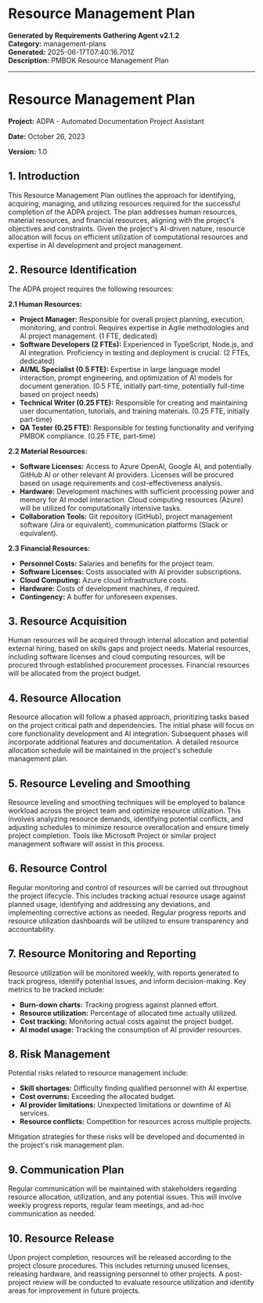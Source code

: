 # Resource Management Plan

**Generated by Requirements Gathering Agent v2.1.2**  
**Category:** management-plans  
**Generated:** 2025-06-17T07:40:16.701Z  
**Description:** PMBOK Resource Management Plan

---

# Resource Management Plan

**Project:** ADPA - Automated Documentation Project Assistant

**Date:** October 26, 2023

**Version:** 1.0


## 1. Introduction

This Resource Management Plan outlines the approach for identifying, acquiring, managing, and utilizing resources required for the successful completion of the ADPA project.  The plan addresses human resources, material resources, and financial resources, aligning with the project's objectives and constraints.  Given the project's AI-driven nature, resource allocation will focus on efficient utilization of computational resources and expertise in AI development and project management.


## 2. Resource Identification

The ADPA project requires the following resources:

**2.1 Human Resources:**

* **Project Manager:** Responsible for overall project planning, execution, monitoring, and control.  Requires expertise in Agile methodologies and AI project management.  (1 FTE, dedicated)
* **Software Developers (2 FTEs):**  Experienced in TypeScript, Node.js, and AI integration.  Proficiency in testing and deployment is crucial. (2 FTEs, dedicated)
* **AI/ML Specialist (0.5 FTE):** Expertise in large language model interaction, prompt engineering, and optimization of AI models for document generation.  (0.5 FTE, initially part-time, potentially full-time based on project needs)
* **Technical Writer (0.25 FTE):** Responsible for creating and maintaining user documentation, tutorials, and training materials. (0.25 FTE, initially part-time)
* **QA Tester (0.25 FTE):** Responsible for testing functionality and verifying PMBOK compliance. (0.25 FTE, part-time)


**2.2 Material Resources:**

* **Software Licenses:**  Access to Azure OpenAI, Google AI, and potentially GitHub AI or other relevant AI providers.  Licenses will be procured based on usage requirements and cost-effectiveness analysis.
* **Hardware:**  Development machines with sufficient processing power and memory for AI model interaction.  Cloud computing resources (Azure) will be utilized for computationally intensive tasks.
* **Collaboration Tools:**  Git repository (GitHub), project management software (Jira or equivalent), communication platforms (Slack or equivalent).


**2.3 Financial Resources:**

* **Personnel Costs:** Salaries and benefits for the project team.
* **Software Licenses:** Costs associated with AI provider subscriptions.
* **Cloud Computing:** Azure cloud infrastructure costs.
* **Hardware:** Costs of development machines, if required.
* **Contingency:**  A buffer for unforeseen expenses.


## 3. Resource Acquisition

Human resources will be acquired through internal allocation and potential external hiring, based on skills gaps and project needs.  Material resources, including software licenses and cloud computing resources, will be procured through established procurement processes.  Financial resources will be allocated from the project budget.


## 4. Resource Allocation

Resource allocation will follow a phased approach, prioritizing tasks based on the project critical path and dependencies.  The initial phase will focus on core functionality development and AI integration.  Subsequent phases will incorporate additional features and documentation.  A detailed resource allocation schedule will be maintained in the project's schedule management plan.


## 5. Resource Leveling and Smoothing

Resource leveling and smoothing techniques will be employed to balance workload across the project team and optimize resource utilization. This involves analyzing resource demands, identifying potential conflicts, and adjusting schedules to minimize resource overallocation and ensure timely project completion.  Tools like Microsoft Project or similar project management software will assist in this process.


## 6. Resource Control

Regular monitoring and control of resources will be carried out throughout the project lifecycle. This includes tracking actual resource usage against planned usage, identifying and addressing any deviations, and implementing corrective actions as needed.  Regular progress reports and resource utilization dashboards will be utilized to ensure transparency and accountability.


## 7. Resource Monitoring and Reporting

Resource utilization will be monitored weekly, with reports generated to track progress, identify potential issues, and inform decision-making.  Key metrics to be tracked include:

* **Burn-down charts:**  Tracking progress against planned effort.
* **Resource utilization:**  Percentage of allocated time actually utilized.
* **Cost tracking:**  Monitoring actual costs against the project budget.
* **AI model usage:**  Tracking the consumption of AI provider resources.


## 8. Risk Management

Potential risks related to resource management include:

* **Skill shortages:** Difficulty finding qualified personnel with AI expertise.
* **Cost overruns:** Exceeding the allocated budget.
* **AI provider limitations:**  Unexpected limitations or downtime of AI services.
* **Resource conflicts:**  Competition for resources across multiple projects.

Mitigation strategies for these risks will be developed and documented in the project's risk management plan.


## 9. Communication Plan

Regular communication will be maintained with stakeholders regarding resource allocation, utilization, and any potential issues.  This will involve weekly progress reports, regular team meetings, and ad-hoc communication as needed.


## 10.  Resource Release

Upon project completion, resources will be released according to the project closure procedures.  This includes returning unused licenses, releasing hardware, and reassigning personnel to other projects.  A post-project review will be conducted to evaluate resource utilization and identify areas for improvement in future projects.
